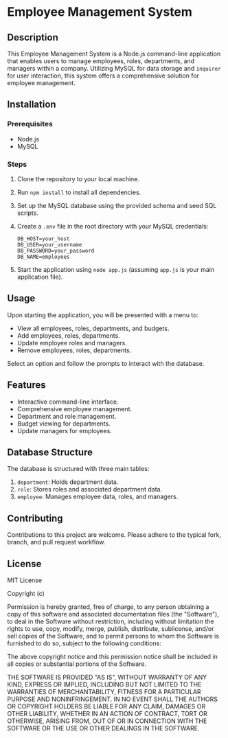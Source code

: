 # Employee Management System

## Description

This Employee Management System is a Node.js command-line application that enables users to manage employees, roles, departments, and managers within a company. Utilizing MySQL for data storage and `inquirer` for user interaction, this system offers a comprehensive solution for employee management.

## Installation

### Prerequisites

- Node.js
- MySQL

### Steps

1. Clone the repository to your local machine.
2. Run `npm install` to install all dependencies.
3. Set up the MySQL database using the provided schema and seed SQL scripts.
4. Create a `.env` file in the root directory with your MySQL credentials:

    ```
    DB_HOST=your_host
    DB_USER=your_username
    DB_PASSWORD=your_password
    DB_NAME=employees
    ```

5. Start the application using `node app.js` (assuming `app.js` is your main application file).

## Usage

Upon starting the application, you will be presented with a menu to:

- View all employees, roles, departments, and budgets.
- Add employees, roles, departments.
- Update employee roles and managers.
- Remove employees, roles, departments.

Select an option and follow the prompts to interact with the database.

## Features

- Interactive command-line interface.
- Comprehensive employee management.
- Department and role management.
- Budget viewing for departments.
- Update managers for employees.

## Database Structure

The database is structured with three main tables:

1. `department`: Holds department data.
2. `role`: Stores roles and associated department data.
3. `employee`: Manages employee data, roles, and managers.

## Contributing

Contributions to this project are welcome. Please adhere to the typical fork, branch, and pull request workflow.

## License

MIT License

Copyright (c) 

Permission is hereby granted, free of charge, to any person obtaining a copy
of this software and associated documentation files (the "Software"), to deal
in the Software without restriction, including without limitation the rights
to use, copy, modify, merge, publish, distribute, sublicense, and/or sell
copies of the Software, and to permit persons to whom the Software is
furnished to do so, subject to the following conditions:

The above copyright notice and this permission notice shall be included in all
copies or substantial portions of the Software.

THE SOFTWARE IS PROVIDED "AS IS", WITHOUT WARRANTY OF ANY KIND, EXPRESS OR
IMPLIED, INCLUDING BUT NOT LIMITED TO THE WARRANTIES OF MERCHANTABILITY,
FITNESS FOR A PARTICULAR PURPOSE AND NONINFRINGEMENT. IN NO EVENT SHALL THE
AUTHORS OR COPYRIGHT HOLDERS BE LIABLE FOR ANY CLAIM, DAMAGES OR OTHER
LIABILITY, WHETHER IN AN ACTION OF CONTRACT, TORT OR OTHERWISE, ARISING FROM,
OUT OF OR IN CONNECTION WITH THE SOFTWARE OR THE USE OR OTHER DEALINGS IN THE
SOFTWARE.
